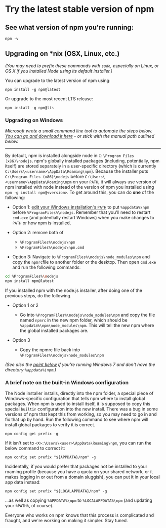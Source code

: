 <!--
title: 02 - Try the latest stable version of npm
featured: true
-->

# Try the latest stable version of npm

## See what version of npm you're running:

```
npm -v
```

## Upgrading on *nix (OSX, Linux, etc.)

_(You may need to prefix these commands with `sudo`, especially on Linux, or OS X if you installed Node using its default installer.)_

You can upgrade to the latest version of npm using:

```
npm install -g npm@latest
```

Or upgrade to the most recent LTS release:
```
npm install -g npm@lts
```

### Upgrading on Windows
_Microsoft wrote a small command line tool to automate the steps below. [You can go and download it here](https://github.com/felixrieseberg/npm-windows-upgrade) - or stick with the manual path outlined below._

___

By default, npm is installed alongside node in `C:\Program Files (x86)\nodejs`. npm's globally installed packages (including, potentially, npm itself) are stored separately in a user-specific directory (which is currently `C:\Users\<username>\AppData\Roaming\npm`). Because the installer puts `C:\Program Files (x86)\nodejs`  before `C:\Users\<username>\AppData\Roaming\npm` on your `PATH`, it will always use version of npm installed with node instead of the version of npm you installed using `npm -g install npm@<version>`. To get around this, you can do **one** of the following:

* Option 1: [edit your Windows installation's `PATH`](http://superuser.com/questions/284342/what-are-path-and-other-environment-variables-and-how-can-i-set-or-use-them) to put `%appdata%\npm` before `%ProgramFiles%\nodejs`.
Remember that you'll need to restart `cmd.exe` (and potentially restart Windows) when you make changes to `PATH` or how npm is installed.

* Option 2: remove both of
	* `%ProgramFiles%\nodejs\npm`
	* `%ProgramFiles%\nodejs\npm.cmd`

* Option 3: Navigate to `%ProgramFiles%\nodejs\node_modules\npm` and copy the `npmrc`file to another folder or the desktop.
Then open `cmd.exe` and run the following commands:
```bash
cd %ProgramFiles%\nodejs
npm install npm@latest
```

If you installed npm with the node.js installer, after doing one of the previous steps, do the following.

* Option 1 or 2
    * Go into `%ProgramFiles%\nodejs\node_modules\npm` and copy the file named `npmrc` in the new npm folder, which should be `%appdata%\npm\node_modules\npm`. This will tell the new npm where the global installed packages are.

* Option 3
    * Copy the npmrc file back into `%ProgramFiles%\nodejs\node_modules\npm`

*(See also the [point below](https://docs.npmjs.com/troubleshooting/common-errors#error-enoent-stat-cusersuserappdataroamingnpm-on-windows-7) if you're running Windows 7 and don't have the directory `%appdata%\npm`.)*

### A brief note on the built-in Windows configuration

The Node installer installs, directly into the npm folder, a special piece of Windows-specific configuration that tells npm where to install global packages. When npm is used to install itself, it is supposed to copy this special `builtin` configuration into the new install. There was a bug in some versions of npm that kept this from working, so you may need to go in and fix that up by hand. Run the following command to see where npm will  install global packages to verify it is correct.

```
npm config get prefix -g
```

If it isn't set to `<X>:\Users\<user>\AppData\Roaming\npm`, you can run the below command to correct it:

```
npm config set prefix "${APPDATA}/npm" -g
```

Incidentally, if you would prefer that packages not be installed to your roaming profile (because you have a quota on your shared network, or it makes logging in or out from a domain sluggish), you can put it in your local app data instead:

```
npm config set prefix "${LOCALAPPDATA}/npm" -g
```

...as well as copying `%APPDATA%\npm` to `%LOCALAPPDATA%\npm` (and updating your `%PATH%`, of course).

Everyone who works on npm knows that this process is complicated and fraught, and we're working on making it simpler. Stay tuned.
